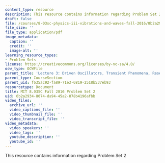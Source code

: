 ```yaml
---
content_type: resource
description: This resource contains information regarding Problem Set 2
draft: false
file: /courses/8-03sc-physics-iii-vibrations-and-waves-fall-2016/0b2a29348074da9445a2878b4196afbb_MIT8_03SCF16_ProblemSet2.pdf
file_size: ''
file_type: application/pdf
image_metadata:
  caption: ''
  credit: ''
  image-alt: ''
learning_resource_types:
- Problem Sets
license: https://creativecommons.org/licenses/by-nc-sa/4.0/
ocw_type: OCWFile
parent_title: 'Lecture 3: Driven Oscillators, Transient Phenomena, Resonance'
parent_type: CourseSection
parent_uid: f635ac92-fa89-71e3-6819-2518b537eb93
resourcetype: Document
title: MIT 8.03SC Fall 2016 Problem Set 2
uid: 0b2a2934-8074-da94-45a2-878b4196afbb
video_files:
  archive_url: ''
  video_captions_file: ''
  video_thumbnail_file: ''
  video_transcript_file: ''
video_metadata:
  video_speakers: ''
  video_tags: ''
  youtube_description: ''
  youtube_id: ''
---
```

This resource contains information regarding Problem Set 2